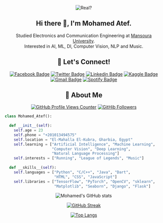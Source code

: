 <div align="center">

![Real?](https://user-images.githubusercontent.com/73308647/230811645-39d10ae7-0762-4f00-a249-f9bbbbc56476.gif)
  
## Hi there 👋, I'm Mohamed Atef.

Studied Electronics and Communication Engineering at <a href="Mansoura University">Mansoura University</a>.  
Interested in AI, ML, Dl, Computer Vision, NLP and Music.
  
<!--
[![linkedin](https://linkedin-github-readme.onrender.com/api/render/Mohamed%20Atef/Software%20Engineer/Student/Bachelors%20degree/dark/https%3A%2F%2Favatars.githubusercontent.com%2Fu%2F73308647%3Fv%3D4)](https://www.linkedin.com/in/mohamed-atef-651099193/)
-->
  

## 🔗 Let's Connect!
  
[![Facebook Badge](https://img.shields.io/badge/-Facebook-4267B2?style=flat-square&logo=facebook&logoColor=white
)](https://www.facebook.com/www.xzorro/)
[![Twitter Badge](https://img.shields.io/badge/-Twitter-blue?style=flat-square&logo=twitter&logoColor=white
)](https://twitter.com/TeFa564)
[![Linkedin Badge](https://img.shields.io/badge/-LinkedIn-0072b1?style=flat-square&logo=linkedin&logoColor=white
)](https://www.linkedin.com/in/mohamed-atef-651099193/)
[![Kaggle Badge](https://img.shields.io/badge/-Kaggle-0096c7?style=flat-square&logo=kaggle&logoColor=white
)](https://www.kaggle.com/mohamedatef321)
[![Gmail Badge](https://img.shields.io/badge/-Gmail-d14836?style=flat-square&logo=gmail&logoColor=white
)](mailto:www.xzorrodx@gmail.com)
[![Spotify Badge](https://img.shields.io/badge/-Spotify-1DB954?style=flat-square&logo=spotify&logoColor=white
)](https://open.spotify.com/user/3177622477l4ydwikdlrnpplrm3e)

<!--
  
**MohamedAtef321/MohamedAtef321** is a ✨ _special_ ✨ repository because its `README.md` (this file) appears on your GitHub profile.

Here are some ideas to get you started:

- 🔭 I’m currently working on ...
- 🌱 I’m currently learning ...
- 👯 I’m looking to collaborate on ...
- 🤔 I’m looking for help with ...
- 💬 Ask me about ...
- 📫 How to reach me: ...
- 😄 Pronouns: ...
- ⚡ Fun fact: ...

-->

## 📘 About Me

[![GitHub Profile Views Counter](https://komarev.com/ghpvc/?username=MohamedAtef321)](https://github.com/antonkomarev/github-profile-views-counter)
[![GitHib Followers](https://img.shields.io/github/followers/MohamedAtef321?label=Followers&logo=github
)](https://github.com/MohamedAtef321/)

</div>
  
```python
class Mohamed_Atef():
    
  def __init__(self):
    self.age = 23
    self.phone = "+201013494575"
    self.location = "El-Mahalla El-Kubra, Gharbia, Egypt"
    self.learning = ["Artificial Intelligence", "Machine Learning",
                     "Computer Vision", "Deep Learning",
                     "Natural Language Processing"]
    self.interests = ["Running", "League of Legends", "Music"]
    
  def __skills__(self):
    self.languages = ["Python", "C/C++", "Java", "Dart",
                      "HTML", "CSS", "JavaScript"]
    self.libraries = ["TensorFlow", "PyTorch", "OpenCV", "sklearn",
                      "Matplotlib", "Seaborn", "Django", "Flask"]
```

<div align="center">

![Mohamed's GitHub stats](https://github-readme-stats.vercel.app/api?username=MohamedAtef321&show_icons=true&theme=tokyonight)
  
[![GitHub Streak](https://streak-stats.demolab.com?user=MohamedAtef321&theme=github-dark-blue)](https://git.io/streak-stats)
  
[![Top Langs](https://github-readme-stats.vercel.app/api/top-langs/?username=MohamedAtef321&layout=compact&theme=dark)](https://github.com/MohamedAtef321/github-readme-stats)

<!--

Love listening to music? listen along with me:
  
[![Spotify](https://spotify-github-readme.vercel.app/api/spotify?song=4V3obpHeMAdNMvixRmXKRk)](https://open.spotify.com/user/3177622477l4ydwikdlrnpplrm3e)

[![spotify-github-profile](https://spotify-github-profile.vercel.app/api/view?uid=3177622477l4ydwikdlrnpplrm3e&cover_image=true&theme=default&show_offline=false&background_color=121212&interchange=false)](https://spotify-github-profile.vercel.app/api/view?uid=3177622477l4ydwikdlrnpplrm3e&redirect=true)

-->

</div>


